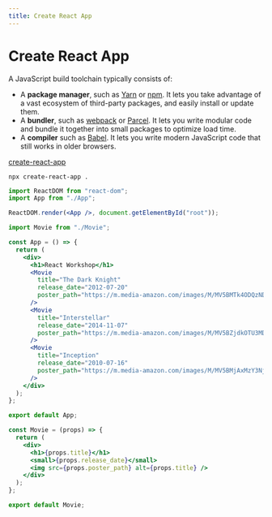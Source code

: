 ```yaml
---
title: Create React App
---
```


# Create React App

A JavaScript build toolchain typically consists of:
- A **package manager**, such as [Yarn](https://yarnpkg.com/) or [npm](https://www.npmjs.com/). It lets you take advantage of a vast ecosystem of third-party packages, and easily install or update them.
- A **bundler**, such as [webpack](https://webpack.js.org/) or [Parcel](https://parceljs.org/). It lets you write modular code and bundle it together into small packages to optimize load time.
- A **compiler** such as [Babel](https://babeljs.io/). It lets you write modern JavaScript code that still works in older browsers.

[create-react-app](https://create-react-app.dev/)

```shell
npx create-react-app .
```

```jsx
import ReactDOM from "react-dom";
import App from "./App";

ReactDOM.render(<App />, document.getElementById("root"));
```

```jsx
import Movie from "./Movie";

const App = () => {
  return (
    <div>
      <h1>React Workshop</h1>
      <Movie
        title="The Dark Knight"
        release_date="2012-07-20"
        poster_path="https://m.media-amazon.com/images/M/MV5BMTk4ODQzNDY3Ml5BMl5BanBnXkFtZTcwODA0NTM4Nw@@._V1_UX182_CR0,0,182,268_AL__QL50.jpg"
      />
      <Movie
        title="Interstellar"
        release_date="2014-11-07"
        poster_path="https://m.media-amazon.com/images/M/MV5BZjdkOTU3MDktN2IxOS00OGEyLWFmMjktY2FiMmZkNWIyODZiXkEyXkFqcGdeQXVyMTMxODk2OTU@._V1_UX182_CR0,0,182,268_AL__QL50.jpg"
      />
      <Movie
        title="Inception"
        release_date="2010-07-16"
        poster_path="https://m.media-amazon.com/images/M/MV5BMjAxMzY3NjcxNF5BMl5BanBnXkFtZTcwNTI5OTM0Mw@@._V1_UX182_CR0,0,182,268_AL__QL50.jpg"
      />
    </div>
  );
};

export default App;
```

```jsx
const Movie = (props) => {
  return (
    <div>
      <h1>{props.title}</h1>
      <small>{props.release_date}</small>
      <img src={props.poster_path} alt={props.title} />
    </div>
  );
};

export default Movie;
```